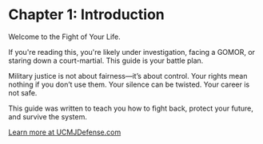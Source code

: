 # Chapter 1: Introduction

Welcome to the Fight of Your Life.

If you're reading this, you're likely under investigation, facing a GOMOR, or staring down a court-martial. This guide is your battle plan.

Military justice is not about fairness—it’s about control. Your rights mean nothing if you don’t use them. Your silence can be twisted. Your career is not safe.

This guide was written to teach you how to fight back, protect your future, and survive the system.

[Learn more at UCMJDefense.com](https://ucmjdefense.com)
